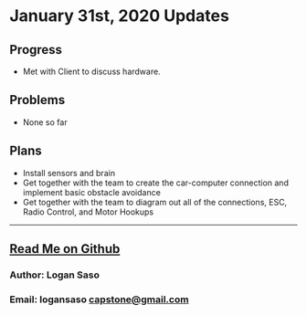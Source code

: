 # January 31st, 2020 Updates

## Progress

* Met with Client to discuss hardware.

## Problems

* None so far

## Plans

* Install sensors and brain
* Get together with the team to create the car-computer connection and implement basic obstacle avoidance
* Get together with the team to diagram out all of the connections, ESC, Radio Control, and Motor Hookups

----
## [Read Me on Github](https://github.com/loganintech/self-driving/blob/master/weekly-blogs/logan/01-31-2020.md)

### Author: Logan Saso
### Email: logansaso capstone@gmail.com
